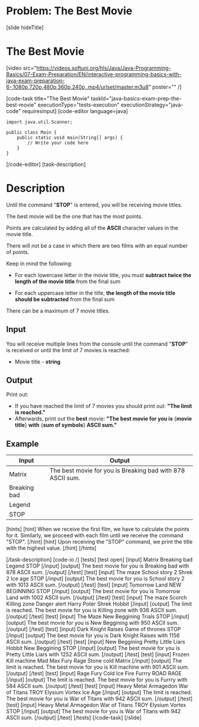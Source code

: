 # Problem: The Best Movie
[slide hideTitle]
# The Best Movie

[video src="https://videos.softuni.org/hls/Java/Java-Programming-Basics/07-Exam-Preparation/EN/interactive-programming-basics-with-java-exam-preparation-6-,1080p,720p,480p,360p,240p,.mp4/urlset/master.m3u8" poster="" /]

[code-task title="The Best Movie" taskId="java-basics-exam-prep-the-best-movie" executionType="tests-execution" executionStrategy="java-code" requiresInput]
[code-editor language=java]
```
import java.util.Scanner;

public class Main {
    public static void main(String[] args) {
        // Write your code here
    }
}
```
[/code-editor]
[task-description]
# Description
Until the command "**STOP**" is entered, you will be receiving movie titles.

The best movie will be the one that has the most points.

Points are calculated by adding all of the **ASCII** character values in the movie title.

There will not be a case in which there are two films with an equal number of points.

Keep in mind the following:

- For each lowercase letter in the movie title, you must **subtract twice the length of the movie title** from the final sum

- For each uppercase letter in the title, **the length of the movie title should be subtracted** from the final sum

There can be a maximum of 7 movie titles.

## Input
You will receive multiple lines from the console until the command "**STOP**" is received or until the limit of 7 movies is reached:
- Movie title - **string**

## Output
Print out:

- If you have reached the limit of 7 movies you should print out: **"The limit is reached."**
- Afterwards, print out the **best** movie: **"The best movie for you is** \{**movie title**\} **with** \{**sum of symbols**\} **ASCII sum."**

## Example
| **Input** | **Output** |
| --- | --- | 
| Matrix | The best movie for you is Breaking bad with 878 ASCII sum. | 
| Breaking bad | |
| Legend | | 
| STOP | |

[hints]
[hint]
When we receive the first film, we have to calculate the points for it. Similarly, we proceed with each film until we receive the command "STOP".
[/hint]
[hint]
Upon receiving the "STOP" command, we print the title with the highest value.
[/hint]
[/hints]

[/task-description]
[code-io /]
[tests]
[test open]
[input]
Matrix
Breaking bad
Legend
STOP
[/input]
[output]
The best movie for you is Breaking bad with 878 ASCII sum.
[/output]
[/test]
[test]
[input]
The maze
School story 2
Shrek 2
Ice age
STOP
[/input]
[output]
The best movie for you is School story 2 with 1013 ASCII sum.
[/output]
[/test]
[test]
[input]
Tomorrow Land
NEW BEGINNING
STOP
[/input]
[output]
The best movie for you is Tomorrow Land with 1002 ASCII sum.
[/output]
[/test]
[test]
[input]
The maze
Scorch
Killing zone
Danger alert
Harry Poter
Shrek
Hobbit
[/input]
[output]
The limit is reached.
The best movie for you is Killing zone with 938 ASCII sum.
[/output]
[/test]
[test]
[input]
The Maze
New Beggining
Trials
STOP
[/input]
[output]
The best movie for you is New Beggining with 950 ASCII sum.
[/output]
[/test]
[test]
[input]
Dark Knight Raises
Game of thrones
STOP
[/input]
[output]
The best movie for you is Dark Knight Raises with 1156 ASCII sum.
[/output]
[/test]
[test]
[input]
New Beggining
Pretty Little Liars
Hobbit New Beggining
STOP
[/input]
[output]
The best movie for you is Pretty Little Liars with 1252 ASCII sum.
[/output]
[/test]
[test]
[input]
Frozen
Kill machine
Mad Max
Fury
Rage
Stone cold
Matrix
[/input]
[output]
The limit is reached.
The best movie for you is Kill machine with 901 ASCII sum.
[/output]
[/test]
[test]
[input]
Rage
Fury
Cold
Ice
Fire
Furrry
ROAD RAGE
[/input]
[output]
The limit is reached.
The best movie for you is Furrry with 584 ASCII sum.
[/output]
[/test]
[test]
[input]
Heavy Metal
Armagedon
War of Titans
TROY
Elysium
Vortex
Ice Age
[/input]
[output]
The limit is reached.
The best movie for you is War of Titans with 942 ASCII sum.
[/output]
[/test]
[test]
[input]
Heavy Metal
Armagedon
War of Titans
TROY
Elysium
Vortex
STOP
[/input]
[output]
The best movie for you is War of Titans with 942 ASCII sum.
[/output]
[/test]
[/tests]
[/code-task]
[/slide]
